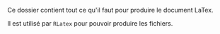 Ce dossier contient tout ce qu'il faut pour produire le document LaTex.

Il est utilisé par `RLatex` pour pouvoir produire les fichiers.